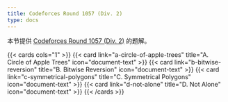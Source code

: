 ```yaml
---
title: Codeforces Round 1057 (Div. 2)
type: docs
---
```


本节提供 [Codeforces Round 1057 (Div. 2)](https://codeforces.com/contest/2153) 的题解。

{{< cards cols="1" >}}
  {{< card link="a-circle-of-apple-trees" title="A. Circle of Apple Trees" icon="document-text" >}}
  {{< card link="b-bitwise-reversion" title="B. Bitwise Reversion" icon="document-text" >}}
  {{< card link="c-symmetrical-polygons" title="C. Symmetrical Polygons" icon="document-text" >}}
  {{< card link="d-not-alone" title="D. Not Alone" icon="document-text" >}}
{{< /cards >}}
